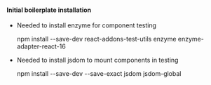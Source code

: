 #### Initial boilerplate installation

- Needed to install enzyme for component testing
  
  npm install --save-dev react-addons-test-utils enzyme enzyme-adapter-react-16
  
- Needed to install jsdom to mount components in testing
  
  npm install --save-dev --save-exact jsdom jsdom-global
